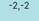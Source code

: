 <div id="dummy" style=" background-color:powderblue;text-align:center;height: 100%;width:100%;position:absolute;top:0;right:0;bottom:0;left:0;">-2,-2</div>

<script>
document.getElementById("dummy").addEventListener("touchstart", function (event) {
      var i;
  for (i=0; i < event.touches.length; i++) {
    //console.log("touchpoint[" + i + "].screenX = " + event.touches[i].screenX);
    //console.log("touchpoint[" + i + "].screenY = " + event.touches[i].screenY);
    var x=event.touches[i].screenX*2.75;
    var y=event.touches[i].screenY*2.75;
    document.getElementById("dummy").innerHTML = x +","+ y;
  }
});
document.getElementById("dummy").addEventListener("touchend", function (event) {
    document.getElementById("dummy").innerHTML = "-2,-2";
});
window.addEventListener("devicemotion", function(event) {

var touch = document.getElementById("dummy").innerHTML;
var ts = (new Date()).getTime() / 1000;

console.log(touch, "," ,"ACCEL,", ts, "," , Math.abs(event.acceleration.x-0), "," , parseFloat(event.acceleration.y) , "," , parseFloat(event.acceleration.z));
console.log(touch, "," ,"GYRO,", ts, "," , parseFloat(event.rotationRate.alpha) , "," , parseFloat(event.rotationRate.beta) , "," , parseFloat(event.rotationRate.gamma));
}, true);
</script>
